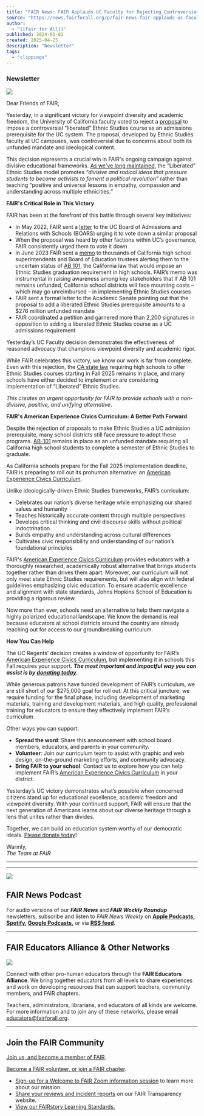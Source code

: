 ```yaml
---
title: "FAIR News: FAIR Applauds UC Faculty for Rejecting Controversial Ethnic Studies Admissions Requirement"
source: "https://news.fairforall.org/p/fair-news-fair-applauds-uc-faculty?publication_id=415200&post_id=162136573&isFreemail=true&r=7br8e&triedRedirect=true"
author:
  - "[[Fair for All]]"
published: 2024-01-01
created: 2025-04-25
description: "Newsletter"
tags:
  - "clippings"
---
```

### Newsletter

![](https://substackcdn.com/image/fetch/w_424)

Dear Friends of FAIR,  
  
Yesterday, in a significant victory for viewpoint diversity and academic freedom, the University of California faculty voted to reject a [proposal](https://edsource.org/updates/uc-faculty-rejects-imposing-its-own-unfunded-ethnic-studies-course-on-high-schools) to impose a controversial “liberated” Ethnic Studies course as an admissions prerequisite for the UC system. The proposal, developed by Ethnic Studies faculty at UC campuses, was controversial due to concerns about both its unfunded mandate and ideological content.

This decision represents a crucial win in FAIR's ongoing campaign against divisive educational frameworks. [As we've long maintained](https://edsource.org/2022/debate-turns-hot-over-uc-proposal-to-set-criteria-for-high-school-ethnic-studies/673084), the “Liberated” Ethnic Studies model promotes *“divisive and radical ideas that pressure students to become activists to foment a political revolution”* rather than teaching “positive and universal lessons in empathy, compassion and understanding across multiple ethnicities.”

**FAIR's Critical Role in This Victory**

FAIR has been at the forefront of this battle through several key initiatives:

- In May 2022, FAIR sent a [letter](https://www.fairforall.org/content/pdfs/general/FAIR-Letter-to-BOARS-Proposed-Liberated-Ethnic-Studies-Requirement.pdf?_t=1651705364) to the UC Board of Admissions and Relations with Schools (BOARS) urging it to vote down a similar proposal
- When the proposal was heard by other factions within UC’s governance, FAIR consistently urged them to vote it down
- In June 2023 FAIR sent a [memo](https://www.fairforall.org/wp-content/uploads/2023/07/FAIR-AB-101-Memorandum-June-2023.pdf) to thousands of California high school superintendents and Board of Education trustees alerting them to the uncertain status of [AB 101](https://leginfo.legislature.ca.gov/faces/billNavClient.xhtml?bill_id=202120220AB101), the California law that would impose an Ethnic Studies graduation requirement in high schools. FAIR’s memo was instrumental in raising awareness among key stakeholders that if AB 101 remains unfunded, California school districts will face mounting costs – which may go unreimbursed – in implementing Ethnic Studies courses
- FAIR sent a formal letter to the Academic Senate pointing out that the proposal to add a liberated Ethnic Studies prerequisite amounts to a $276 million unfunded mandate
- FAIR coordinated a petition and garnered more than 2,200 signatures in opposition to adding a liberated Ethnic Studies course as a UC admissions requirement

Yesterday’s UC Faculty decision demonstrates the effectiveness of reasoned advocacy that champions viewpoint diversity and academic rigor.

While FAIR celebrates this victory, we know our work is far from complete. Even with this rejection, the [CA state law](https://edsource.org/2025/renewed-push-to-reshape-ethnic-studies-with-oversight-with-new-standards/728155) requiring high schools to offer Ethnic Studies courses starting in Fall 2025 remains in place, and many schools have either decided to implement or are considering implementation of “Liberated” Ethnic Studies.

*This creates an urgent opportunity for FAIR to provide schools with a non-divisive, positive, and unifying alternative*.

**FAIR's American Experience Civics Curriculum: A Better Path Forward**

Despite the rejection of proposals to make Ethnic Studies a UC admission prerequisite, many school districts still face pressure to adopt these programs. [AB-101](https://leginfo.legislature.ca.gov/faces/billNavClient.xhtml?bill_id=202120220AB101) remains in place as an unfunded mandate requiring all California high school students to complete a semester of Ethnic Studies to graduate.

As California schools prepare for the Fall 2025 implementation deadline, FAIR is preparing to roll out its prohuman alternative: an [American Experience Civics Curriculum](https://www.fairforall.org/american-experience-curriculum/).

Unlike ideologically-driven Ethnic Studies frameworks, FAIR’s curriculum:

- Celebrates our nation’s diverse heritage while emphasizing our shared values and humanity
- Teaches historically accurate content through multiple perspectives
- Develops critical thinking and civil discourse skills without political indoctrination
- Builds empathy and understanding across cultural differences
- Cultivates civic responsibility and understanding of our nation’s foundational principles

FAIR's [American Experience Civics Curriculum](https://www.fairforall.org/american-experience-curriculum/) provides educators with a thoroughly researched, academically robust alternative that brings students together rather than drives them apart. Moreover, our curriculum will not only meet state Ethnic Studies requirements, but will also align with federal guidelines emphasizing civic education. To ensure academic excellence and alignment with state standards, Johns Hopkins School of Education is providing a rigorous review.

Now more than ever, schools need an alternative to help them navigate a highly polarized educational landscape. We know the demand is real because educators at school districts around the country are already reaching out for access to our groundbreaking curriculum.

**How You Can Help**

The UC Regents’ decision creates a window of opportunity for FAIR’s [American Experience Civics Curriculum](https://www.fairforall.org/american-experience-curriculum/), but implementing it in schools this Fall requires your support. ***The most important and impactful way you can assist is by [donating today](https://www.fairforall.org/donate/)***.

While generous patrons have funded development of FAIR’s curriculum, we are still short of our $275,000 goal for roll out. At this critical juncture, we require funding for the final phase, including development of marketing materials, training and development materials, and high quality, professional training for educators to ensure they effectively implement FAIR’s curriculum.

Other ways you can support:

- **Spread the word**: Share this announcement with school board members, educators, and parents in your community.
- **Volunteer**: Join our curriculum team to assist with graphic and web design, on-the-ground marketing efforts, and community advocacy.
- **Bring FAIR to your school**: Contact us to explore how you can help implement FAIR’s [American Experience Civics Curriculum](https://www.fairforall.org/american-experience-curriculum/) in your district.

Yesterday’s UC victory demonstrates what’s possible when concerned citizens stand up for educational excellence, academic freedom and viewpoint diversity. With your continued support, FAIR will ensure that the next generation of Americans learns about our diverse heritage through a lens that unites rather than divides.

Together, we can build an education system worthy of our democratic ideals. [Please donate today](https://www.fairforall.org/donate/)!

Warmly,  
*The Team at FAIR*

---

---

![](https://news.fairforall.org/p/%7B%22src%22:%22https://substack-post-media.s3.amazonaws.com/public/images/00493869-5511-4909-8892-8ee8067ac729_1458x484.png%22,%22srcNoWatermark%22:null,%22fullscreen%22:null,%22imageSize%22:null,%22height%22:483,%22width%22:1456,%22resizeWidth%22:null,%22bytes%22:475808,%22alt%22:null,%22title%22:null,%22type%22:%22image/png%22,%22href%22:%22https://podcasters.spotify.com/pod/show/fairnewsweekly/episodes/FAIR-News-Weekly---1721-e1clekp%22,%22belowTheFold%22:true,%22topImage%22:false,%22internalRedirect%22:null,%22isProcessing%22:false,%22align%22:null%7D)

## FAIR News Podcast

For audio versions of our ***FAIR News*** and ***FAIR Weekly Roundup*** newsletters, subscribe and listen to *FAIR News Weekly* on **[Apple Podcasts](https://podcasts.apple.com/us/podcast/fair-news-weekly/id1592761826), [Spotify](https://open.spotify.com/show/2F4LMDgVlDm64HdsH3dWFu?si=966aa4641d7a4ce6), [Google Podcasts](https://podcasts.google.com/feed/aHR0cHM6Ly9hbmNob3IuZm0vcy83MWRhNjEwYy9wb2RjYXN0L3Jzcw),** or via **[RSS feed](https://anchor.fm/s/71da610c/podcast/rss).**

---

## FAIR Educators Alliance & Other Networks

![](https://news.fairforall.org/p/%7B%22src%22:%22https://bucketeer-e05bbc84-baa3-437e-9518-adb32be77984.s3.amazonaws.com/public/images/a1ae2d43-d80a-49fd-8a42-c6b7de8aae5c_1910x1068.png%22,%22srcNoWatermark%22:null,%22fullscreen%22:null,%22imageSize%22:null,%22height%22:814,%22width%22:1456,%22resizeWidth%22:null,%22bytes%22:null,%22alt%22:%22%22,%22title%22:%22%22,%22type%22:null,%22href%22:null,%22belowTheFold%22:true,%22topImage%22:false,%22internalRedirect%22:null,%22isProcessing%22:false,%22align%22:null%7D)

Connect with other pro-human educators through the **FAIR Educators Alliance**. We bring together educators from all levels to share experiences and work on developing resources that can support teachers, community members, and FAIR chapters.  
  
Teachers, administrators, librarians, and educators of all kinds are welcome. For more information and to join any of these networks, please email [educators@fairforall.org](https://news.fairforall.org/p/).

---

## Join the FAIR Community

[Join us, and become a member of FAIR](https://www.fairforall.org/join-us/).

[Become a FAIR volunteer, or join a FAIR chapter](https://www.fairforall.org/volunteer/).

- [Sign-up for a Welcome to FAIR Zoom information session](https://us02web.zoom.us/meeting/register/tZwrcOmprDgrHdwTnkj4OZdmGl-rS4P939RX#/registration) to learn more about our mission.
- [Share your reviews and incident reports](https://default.salsalabs.org/T47a4cc2f-52ca-4b32-b607-aa116333a5cb/82eb6d38-565b-468b-8485-8b6c1c052ff7) on our FAIR Transparency website.
- [View our FAIRstory Learning Standards.](https://www.fairstory.org/learning-standards/)